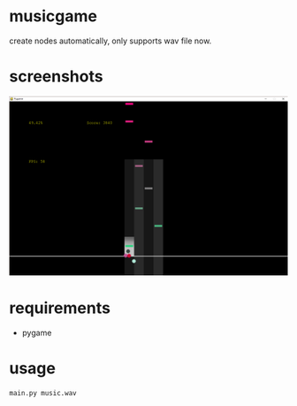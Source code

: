 # musicgame
  create nodes automatically, only supports wav file now.

# screenshots
  ![screenshot](screenshot/sample.png)
  
# requirements
  - pygame
  
# usage
  ```bash
  main.py music.wav
  ```
